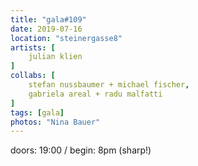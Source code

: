 ```yaml
---
title: "gala#109"
date: 2019-07-16
location: "steinergasse8"
artists: [
    julian klien
]
collabs: [
    stefan nussbaumer + michael fischer,
    gabriela areal + radu malfatti
]
tags: [gala]
photos: "Nina Bauer"
---
```

doors: 19:00 / begin: 8pm (sharp!)  
